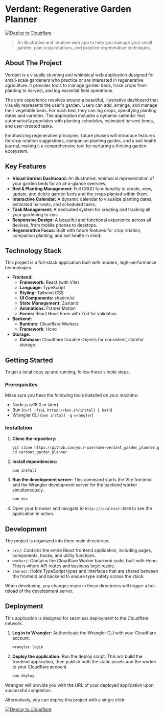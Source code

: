 # Verdant: Regenerative Garden Planner

[![Deploy to Cloudflare](https://deploy.workers.cloudflare.com/button)](https://deploy.workers.cloudflare.com/?url=https://github.com/vgenev/madgrowr-garden)

> An illustrative and intuitive web app to help you manage your small garden, plan crop rotations, and practice regenerative techniques.

## About The Project

Verdant is a visually stunning and whimsical web application designed for small-scale gardeners who practice or are interested in regenerative agriculture. It provides tools to manage garden beds, track crops from planting to harvest, and log essential field operations.

The core experience revolves around a beautiful, illustrative dashboard that visually represents the user's garden. Users can add, arrange, and manage their vegetable beds. For each bed, they can log crops, specifying planting dates and varieties. The application includes a dynamic calendar that automatically populates with planting schedules, estimated harvest times, and user-created tasks.

Emphasizing regenerative principles, future phases will introduce features for crop rotation suggestions, companion planting guides, and a soil health journal, making it a comprehensive tool for nurturing a thriving garden ecosystem.

## Key Features

-   **Visual Garden Dashboard:** An illustrative, whimsical representation of your garden beds for an at-a-glance overview.
-   **Bed & Planting Management:** Full CRUD functionality to create, view, update, and delete garden beds and the crops planted within them.
-   **Interactive Calendar:** A dynamic calendar to visualize planting dates, estimated harvests, and scheduled tasks.
-   **Task Management:** A dedicated system for creating and tracking all your gardening to-dos.
-   **Responsive Design:** A beautiful and functional experience across all devices, from mobile phones to desktops.
-   **Regenerative Focus:** Built with future features for crop rotation, companion planting, and soil health in mind.

## Technology Stack

This project is a full-stack application built with modern, high-performance technologies.

-   **Frontend:**
    -   **Framework:** React (with Vite)
    -   **Language:** TypeScript
    -   **Styling:** Tailwind CSS
    -   **UI Components:** shadcn/ui
    -   **State Management:** Zustand
    -   **Animations:** Framer Motion
    -   **Forms:** React Hook Form with Zod for validation
-   **Backend:**
    -   **Runtime:** Cloudflare Workers
    -   **Framework:** Hono
-   **Storage:**
    -   **Database:** Cloudflare Durable Objects for consistent, stateful storage.

## Getting Started

To get a local copy up and running, follow these simple steps.

### Prerequisites

Make sure you have the following tools installed on your machine:
-   Node.js (v18.0 or later)
-   Bun (`curl -fsSL https://bun.sh/install | bash`)
-   Wrangler CLI (`bun install -g wrangler`)

### Installation

1.  **Clone the repository:**
    ```sh
    git clone https://github.com/your-username/verdant_garden_planner.git
    cd verdant_garden_planner
    ```

2.  **Install dependencies:**
    ```sh
    bun install
    ```

3.  **Run the development server:**
    This command starts the Vite frontend and the Wrangler development server for the backend worker simultaneously.
    ```sh
    bun dev
    ```

4.  Open your browser and navigate to `http://localhost:3000` to see the application in action.

## Development

The project is organized into three main directories:

-   `src/`: Contains the entire React frontend application, including pages, components, hooks, and utility functions.
-   `worker/`: Contains the Cloudflare Worker backend code, built with Hono. This is where API routes and business logic reside.
-   `shared/`: Holds TypeScript types and interfaces that are shared between the frontend and backend to ensure type safety across the stack.

When developing, any changes made in these directories will trigger a hot-reload of the development server.

## Deployment

This application is designed for seamless deployment to the Cloudflare network.

1.  **Log in to Wrangler:**
    Authenticate the Wrangler CLI with your Cloudflare account.
    ```sh
    wrangler login
    ```

2.  **Deploy the application:**
    Run the deploy script. This will build the frontend application, then publish both the static assets and the worker to your Cloudflare account.
    ```sh
    bun deploy
    ```

Wrangler will provide you with the URL of your deployed application upon successful completion.

Alternatively, you can deploy this project with a single click:

[![Deploy to Cloudflare](https://deploy.workers.cloudflare.com/button)](https://deploy.workers.cloudflare.com/?url=https://github.com/vgenev/madgrowr-garden)